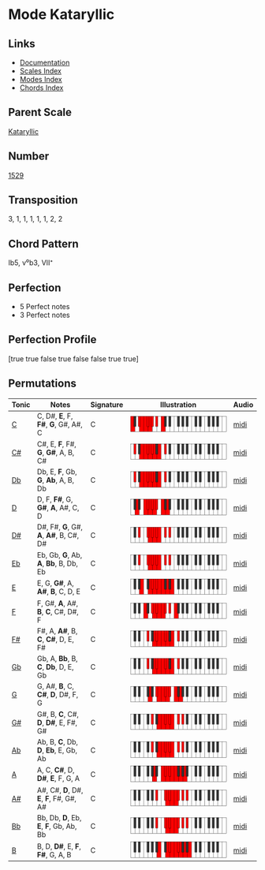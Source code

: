 # Mode Kataryllic

## Links

- [Documentation](README.md)
- [Scales Index](Scales.md)
- [Modes Index](Modes.md)
- [Chords Index](Chords.md)

## Parent Scale

[Kataryllic](ScaleKataryllic.md)

## Number

[1529](https://ianring.com/musictheory/scales/1529)

## Transposition

3, 1, 1, 1, 1, 1, 2, 2

## Chord Pattern

Ib5, v⁰b3, VII⁺

## Perfection

- 5 Perfect notes
- 3 Perfect notes

## Perfection Profile

[true true false true false false true true]

## Permutations

| Tonic | Notes | Signature | Illustration | Audio |
|-------|-------|-----------|--------------|-------|
| [C](ModeCNaturalKataryllic.md) | C, D#, **E**, F, **F#**, **G**, G#, A#, C | C | ![CNaturalKataryllic](ModeCNaturalKataryllic.png) | [midi](https://github.com/edipermadi/music/blob/main/docs/ModeCNaturalKataryllic.mid?raw=true) |
| [C#](ModeCSharpKataryllic.md) | C#, E, **F**, F#, **G**, **G#**, A, B, C# | C | ![CSharpKataryllic](ModeCSharpKataryllic.png) | [midi](https://github.com/edipermadi/music/blob/main/docs/ModeCSharpKataryllic.mid?raw=true) |
| [Db](ModeDFlatKataryllic.md) | Db, E, **F**, Gb, **G**, **Ab**, A, B, Db | C | ![DFlatKataryllic](ModeDFlatKataryllic.png) | [midi](https://github.com/edipermadi/music/blob/main/docs/ModeDFlatKataryllic.mid?raw=true) |
| [D](ModeDNaturalKataryllic.md) | D, F, **F#**, G, **G#**, **A**, A#, C, D | C | ![DNaturalKataryllic](ModeDNaturalKataryllic.png) | [midi](https://github.com/edipermadi/music/blob/main/docs/ModeDNaturalKataryllic.mid?raw=true) |
| [D#](ModeDSharpKataryllic.md) | D#, F#, **G**, G#, **A**, **A#**, B, C#, D# | C | ![DSharpKataryllic](ModeDSharpKataryllic.png) | [midi](https://github.com/edipermadi/music/blob/main/docs/ModeDSharpKataryllic.mid?raw=true) |
| [Eb](ModeEFlatKataryllic.md) | Eb, Gb, **G**, Ab, **A**, **Bb**, B, Db, Eb | C | ![EFlatKataryllic](ModeEFlatKataryllic.png) | [midi](https://github.com/edipermadi/music/blob/main/docs/ModeEFlatKataryllic.mid?raw=true) |
| [E](ModeENaturalKataryllic.md) | E, G, **G#**, A, **A#**, **B**, C, D, E | C | ![ENaturalKataryllic](ModeENaturalKataryllic.png) | [midi](https://github.com/edipermadi/music/blob/main/docs/ModeENaturalKataryllic.mid?raw=true) |
| [F](ModeFNaturalKataryllic.md) | F, G#, **A**, A#, **B**, **C**, C#, D#, F | C | ![FNaturalKataryllic](ModeFNaturalKataryllic.png) | [midi](https://github.com/edipermadi/music/blob/main/docs/ModeFNaturalKataryllic.mid?raw=true) |
| [F#](ModeFSharpKataryllic.md) | F#, A, **A#**, B, **C**, **C#**, D, E, F# | C | ![FSharpKataryllic](ModeFSharpKataryllic.png) | [midi](https://github.com/edipermadi/music/blob/main/docs/ModeFSharpKataryllic.mid?raw=true) |
| [Gb](ModeGFlatKataryllic.md) | Gb, A, **Bb**, B, **C**, **Db**, D, E, Gb | C | ![GFlatKataryllic](ModeGFlatKataryllic.png) | [midi](https://github.com/edipermadi/music/blob/main/docs/ModeGFlatKataryllic.mid?raw=true) |
| [G](ModeGNaturalKataryllic.md) | G, A#, **B**, C, **C#**, **D**, D#, F, G | C | ![GNaturalKataryllic](ModeGNaturalKataryllic.png) | [midi](https://github.com/edipermadi/music/blob/main/docs/ModeGNaturalKataryllic.mid?raw=true) |
| [G#](ModeGSharpKataryllic.md) | G#, B, **C**, C#, **D**, **D#**, E, F#, G# | C | ![GSharpKataryllic](ModeGSharpKataryllic.png) | [midi](https://github.com/edipermadi/music/blob/main/docs/ModeGSharpKataryllic.mid?raw=true) |
| [Ab](ModeAFlatKataryllic.md) | Ab, B, **C**, Db, **D**, **Eb**, E, Gb, Ab | C | ![AFlatKataryllic](ModeAFlatKataryllic.png) | [midi](https://github.com/edipermadi/music/blob/main/docs/ModeAFlatKataryllic.mid?raw=true) |
| [A](ModeANaturalKataryllic.md) | A, C, **C#**, D, **D#**, **E**, F, G, A | C | ![ANaturalKataryllic](ModeANaturalKataryllic.png) | [midi](https://github.com/edipermadi/music/blob/main/docs/ModeANaturalKataryllic.mid?raw=true) |
| [A#](ModeASharpKataryllic.md) | A#, C#, **D**, D#, **E**, **F**, F#, G#, A# | C | ![ASharpKataryllic](ModeASharpKataryllic.png) | [midi](https://github.com/edipermadi/music/blob/main/docs/ModeASharpKataryllic.mid?raw=true) |
| [Bb](ModeBFlatKataryllic.md) | Bb, Db, **D**, Eb, **E**, **F**, Gb, Ab, Bb | C | ![BFlatKataryllic](ModeBFlatKataryllic.png) | [midi](https://github.com/edipermadi/music/blob/main/docs/ModeBFlatKataryllic.mid?raw=true) |
| [B](ModeBNaturalKataryllic.md) | B, D, **D#**, E, **F**, **F#**, G, A, B | C | ![BNaturalKataryllic](ModeBNaturalKataryllic.png) | [midi](https://github.com/edipermadi/music/blob/main/docs/ModeBNaturalKataryllic.mid?raw=true) |
